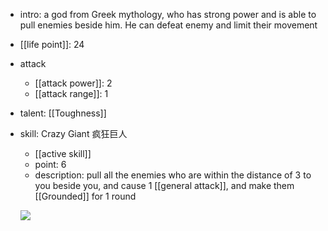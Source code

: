 - intro: a god from Greek mythology, who has strong power and is able to pull enemies beside him. He can defeat enemy and limit their movement
- [[life point]]: 24
- attack
	- [[attack power]]: 2
	- [[attack range]]: 1
- talent: [[Toughness]]
- skill: Crazy Giant 疯狂巨人
	- [[active skill]] 
	- point: 6 
	- description: pull all the enemies who are within the distance of 3 to you beside you, and cause 1 [[general attack]], and make them [[Grounded]] for 1 round

  ![](https://imgsa.baidu.com/forum/w%3D580/sign=8493e1a576f0f736d8fe4c093a57b382/84a8f0cd7b899e512044edce4ca7d933ca950df0.jpg)
